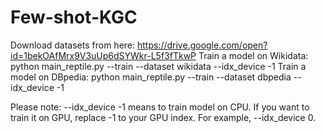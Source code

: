 # Few-shot-KGC

Download datasets from here: https://drive.google.com/open?id=1bekOAfMrx9V3uUp6dSYWkr-L5f3fTkwP
Train a model on Wikidata: python main_reptile.py --train --dataset wikidata --idx_device -1
Train a model on DBpedia: python main_reptile.py --train --dataset dbpedia --idx_device -1

Please note: --idx_device -1 means to train model on CPU. If you want to train it on GPU, replace -1 to your GPU index. For example, --idx_device 0.


